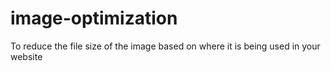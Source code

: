 # image-optimization
To reduce the file size of the image based on where it is being used in your website
